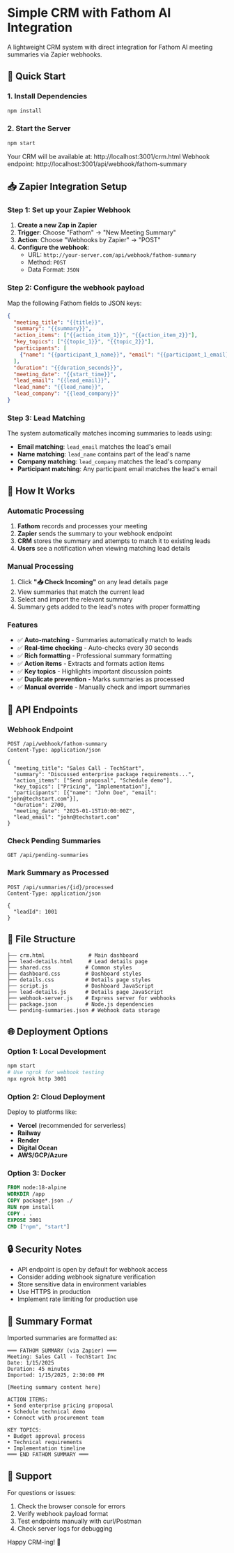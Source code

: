 # Simple CRM with Fathom AI Integration

A lightweight CRM system with direct integration for Fathom AI meeting summaries via Zapier webhooks.

## 🚀 Quick Start

### 1. Install Dependencies
```bash
npm install
```

### 2. Start the Server
```bash
npm start
```

Your CRM will be available at: http://localhost:3001/crm.html
Webhook endpoint: http://localhost:3001/api/webhook/fathom-summary

## 📥 Zapier Integration Setup

### Step 1: Set up your Zapier Webhook

1. **Create a new Zap in Zapier**
2. **Trigger**: Choose "Fathom" → "New Meeting Summary"
3. **Action**: Choose "Webhooks by Zapier" → "POST"
4. **Configure the webhook**:
   - URL: `http://your-server.com/api/webhook/fathom-summary`
   - Method: `POST`
   - Data Format: `JSON`

### Step 2: Configure the webhook payload

Map the following Fathom fields to JSON keys:

```json
{
  "meeting_title": "{{title}}",
  "summary": "{{summary}}",
  "action_items": ["{{action_item_1}}", "{{action_item_2}}"],
  "key_topics": ["{{topic_1}}", "{{topic_2}}"],
  "participants": [
    {"name": "{{participant_1_name}}", "email": "{{participant_1_email}}"}
  ],
  "duration": "{{duration_seconds}}",
  "meeting_date": "{{start_time}}",
  "lead_email": "{{lead_email}}",
  "lead_name": "{{lead_name}}",
  "lead_company": "{{lead_company}}"
}
```

### Step 3: Lead Matching

The system automatically matches incoming summaries to leads using:

- **Email matching**: `lead_email` matches the lead's email
- **Name matching**: `lead_name` contains part of the lead's name
- **Company matching**: `lead_company` matches the lead's company
- **Participant matching**: Any participant email matches the lead's email

## 🎯 How It Works

### Automatic Processing
1. **Fathom** records and processes your meeting
2. **Zapier** sends the summary to your webhook endpoint
3. **CRM** stores the summary and attempts to match it to existing leads
4. **Users** see a notification when viewing matching lead details

### Manual Processing
1. Click **"📥 Check Incoming"** on any lead details page
2. View summaries that match the current lead
3. Select and import the relevant summary
4. Summary gets added to the lead's notes with proper formatting

### Features
- ✅ **Auto-matching** - Summaries automatically match to leads
- ✅ **Real-time checking** - Auto-checks every 30 seconds
- ✅ **Rich formatting** - Professional summary formatting
- ✅ **Action items** - Extracts and formats action items
- ✅ **Key topics** - Highlights important discussion points
- ✅ **Duplicate prevention** - Marks summaries as processed
- ✅ **Manual override** - Manually check and import summaries

## 🔧 API Endpoints

### Webhook Endpoint
```
POST /api/webhook/fathom-summary
Content-Type: application/json

{
  "meeting_title": "Sales Call - TechStart",
  "summary": "Discussed enterprise package requirements...",
  "action_items": ["Send proposal", "Schedule demo"],
  "key_topics": ["Pricing", "Implementation"],
  "participants": [{"name": "John Doe", "email": "john@techstart.com"}],
  "duration": 2700,
  "meeting_date": "2025-01-15T10:00:00Z",
  "lead_email": "john@techstart.com"
}
```

### Check Pending Summaries
```
GET /api/pending-summaries
```

### Mark Summary as Processed
```
POST /api/summaries/{id}/processed
Content-Type: application/json

{
  "leadId": 1001
}
```

## 📁 File Structure

```
├── crm.html              # Main dashboard
├── lead-details.html     # Lead details page  
├── shared.css           # Common styles
├── dashboard.css        # Dashboard styles
├── details.css          # Details page styles
├── script.js            # Dashboard JavaScript
├── lead-details.js      # Details page JavaScript
├── webhook-server.js    # Express server for webhooks
├── package.json         # Node.js dependencies
└── pending-summaries.json # Webhook data storage
```

## 🌐 Deployment Options

### Option 1: Local Development
```bash
npm start
# Use ngrok for webhook testing
npx ngrok http 3001
```

### Option 2: Cloud Deployment
Deploy to platforms like:
- **Vercel** (recommended for serverless)
- **Railway** 
- **Render**
- **Digital Ocean**
- **AWS/GCP/Azure**

### Option 3: Docker
```dockerfile
FROM node:18-alpine
WORKDIR /app
COPY package*.json ./
RUN npm install
COPY . .
EXPOSE 3001
CMD ["npm", "start"]
```

## 🔒 Security Notes

- API endpoint is open by default for webhook access
- Consider adding webhook signature verification
- Store sensitive data in environment variables
- Use HTTPS in production
- Implement rate limiting for production use

## 🎨 Summary Format

Imported summaries are formatted as:

```
═══ FATHOM SUMMARY (via Zapier) ═══
Meeting: Sales Call - TechStart Inc  
Date: 1/15/2025
Duration: 45 minutes
Imported: 1/15/2025, 2:30:00 PM

[Meeting summary content here]

ACTION ITEMS:
• Send enterprise pricing proposal
• Schedule technical demo
• Connect with procurement team

KEY TOPICS:
• Budget approval process
• Technical requirements
• Implementation timeline
═══ END FATHOM SUMMARY ═══
```

## 🤝 Support

For questions or issues:
1. Check the browser console for errors
2. Verify webhook payload format
3. Test endpoints manually with curl/Postman
4. Check server logs for debugging

Happy CRM-ing! 🎉